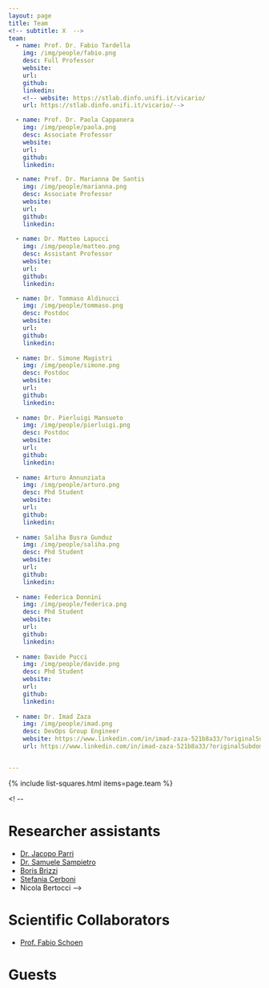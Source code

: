 ```yaml
---
layout: page
title: Team
<!-- subtitle: X  -->
team:
  - name: Prof. Dr. Fabio Tardella
    img: /img/people/fabio.png
    desc: Full Professor
    website:  
    url:
    github:  
    linkedin:   
    <!-- website: https://stlab.dinfo.unifi.it/vicario/
    url: https://stlab.dinfo.unifi.it/vicario/-->

  - name: Prof. Dr. Paola Cappanera
    img: /img/people/paola.png
    desc: Associate Professor
    website:  
    url:
    github:  
    linkedin:  

  - name: Prof. Dr. Marianna De Santis
    img: /img/people/marianna.png
    desc: Associate Professor
    website:  
    url:
    github:  
    linkedin:
      
  - name: Dr. Matteo Lapucci
    img: /img/people/matteo.png
    desc: Assistant Professor 
    website:
    url:
    github:  
    linkedin:  

  - name: Dr. Tommaso Aldinucci
    img: /img/people/tommaso.png
    desc: Postdoc
    website:  
    url:
    github:  
    linkedin:
      
  - name: Dr. Simone Magistri
    img: /img/people/simone.png
    desc: Postdoc
    website:  
    url:
    github:  
    linkedin:
    
  - name: Dr. Pierluigi Mansueto
    img: /img/people/pierluigi.png
    desc: Postdoc
    website:  
    url:
    github:  
    linkedin:
    
  - name: Arturo Annunziata 
    img: /img/people/arturo.png
    desc: Phd Student
    website:  
    url:
    github:  
    linkedin:
 
  - name: Saliha Busra Gunduz  
    img: /img/people/saliha.png
    desc: Phd Student
    website:  
    url:
    github:  
    linkedin:
    
  - name: Federica Donnini
    img: /img/people/federica.png
    desc: Phd Student
    website:  
    url:
    github:  
    linkedin:
    
  - name: Davide Pucci
    img: /img/people/davide.png
    desc: Phd Student
    website:  
    url:
    github:  
    linkedin:
    
  - name: Dr. Imad Zaza
    img: /img/people/imad.png
    desc: DevOps Group Engineer
    website: https://www.linkedin.com/in/imad-zaza-521b8a33/?originalSubdomain=it
    url: https://www.linkedin.com/in/imad-zaza-521b8a33/?originalSubdomain=it


---
```

{% include list-squares.html items=page.team %}

<!--
# Associated Members
- [Prof. Dr. Hans van Vliet](https://scholar.google.it/citations?user=4YAdfEsAAAAJ&hl=it&oi=ao)
- [Prof. Dr. Gerrit van der Veer](https://www.cs.vu.nl/~gerrit/)
- [Prof. Dr. Chris Verhoef](https://www.cs.vu.nl/~x/)
-->
<! -- 
# Researcher assistants
- [Dr. Jacopo Parri](https://www.unifi.it/p-doc2-2020-0-A-2c3337293730-0.html)
- [Dr. Samuele Sampietro](https://www.linkedin.com/in/samuele-sampietro/)
- [Boris Brizzi](https://www.linkedin.com/in/boris-brizzi-099592117/)
- [Stefania Cerboni](https://www.linkedin.com/in/stefania-cerboni-66407a145/)
- Nicola Bertocci
-->

# Scientific Collaborators
- [Prof. Fabio Schoen]( )
<!-- - [Prof. András Horváth](http://www.di.unito.it/~horvath/)
- [Prof. Romano Fantacci](https://romanofantacci.com/) -->
  
<!--
# Former Members
- ? [e.g., former graduated Ph.D. Student]
-->
# Guests
<!-- - [Dr. Marco Paolieri](https://qed.usc.edu/paolieri/) -->
